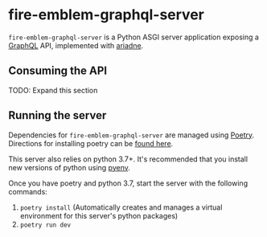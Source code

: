 # fire-emblem-graphql-server

`fire-emblem-graphql-server` is a Python ASGI server application exposing a [GraphQL](https://graphql.org/) API, implemented with [ariadne](https://github.com/mirumee/ariadne).

## Consuming the API

TODO: Expand this section

## Running the server

Dependencies for `fire-emblem-graphql-server` are managed using [Poetry](https://poetry.eustace.io/).  Directions for installing poetry can be [found here](https://poetry.eustace.io/docs/#installation).

This server also relies on python 3.7+.  It's recommended that you install new versions of python using [pyenv](https://github.com/pyenv/pyenv).

Once you have poetry and python 3.7, start the server with the following commands:

1. `poetry install` (Automatically creates and manages a virtual environment for this server's python packages)
2. `poetry run dev`
